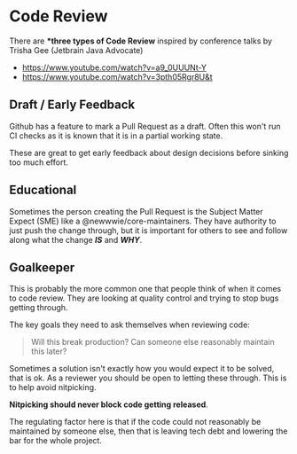 # Code Review

There are **\*three types of Code Review** inspired by conference talks by Trisha Gee (Jetbrain Java Advocate)

- https://www.youtube.com/watch?v=a9_0UUUNt-Y
- https://www.youtube.com/watch?v=3pth05Rgr8U&t

## Draft / Early Feedback

Github has a feature to mark a Pull Request as a draft. Often this won't run CI checks as it is known that it is in a partial working state.

These are great to get early feedback about design decisions before sinking too much effort.

## Educational

Sometimes the person creating the Pull Request is the Subject Matter Expect (SME) like a @newwwie/core-maintainers. They have authority to just push the change through, but it is important for others to see and follow along what the change _**IS**_ and _**WHY**_.

## Goalkeeper

This is probably the more common one that people think of when it comes to code review. They are looking at quality control and trying to stop bugs getting through.

The key goals they need to ask themselves when reviewing code:

> Will this break production?
> Can someone else reasonably maintain this later?

Sometimes a solution isn't exactly how you would expect it to be solved, that is ok. As a reviewer you should be open to letting these through. This is to help avoid nitpicking.

**Nitpicking should never block code getting released**.

The regulating factor here is that if the code could not reasonably be maintained by someone else, then that is leaving tech debt and lowering the bar for the whole project.
